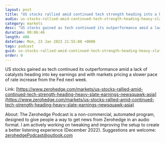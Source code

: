 ```yaml
---
layout: post
title: "US stocks rallied amid continued tech strength heading into a heavy slate of earnings - Newsquawk Asia-Pac Market Open"
audio: us-stocks-rallied-amid-continued-tech-strength-heading-heavy-slate-earnings-newsquawk-asia-0
category: markets
desc: "US stocks gained as tech continued its outperformance amid a lack of catalysts heading into key earnings and with markets pricing a slower pace of rate increase from the Fed next week."
duration: 00:06:46
length: 406
datetime: Mon, 23 Jan 2023 21:55:00 +0000
tags: podcast
guid: us-stocks-rallied-amid-continued-tech-strength-heading-heavy-slate-earnings-newsquawk-asia-0
order: 0
---
```

US stocks gained as tech continued its outperformance amid a lack of catalysts heading into key earnings and with markets pricing a slower pace of rate increase from the Fed next week.

Link: [https://www.zerohedge.com/markets/us-stocks-rallied-amid-continued-tech-strength-heading-heavy-slate-earnings-newsquawk-asia](https://www.zerohedge.com/markets/us-stocks-rallied-amid-continued-tech-strength-heading-heavy-slate-earnings-newsquawk-asia)

About: The Zerohedge Podcast is a non-commercial, automated program, designed to give people a way to get news from Zerohedge in an audio format.  I am actively working on tweaking and improving the setup to create a better listening experience (December 2022).  Suggestions are welcome: [zerohedgePodcast@outlook.com](mailto:zerohedgePodcast@outlook.com)